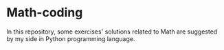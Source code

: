 # Math-coding
In this repository, some exercises' solutions related to Math are suggested by my side in Python programming language.

